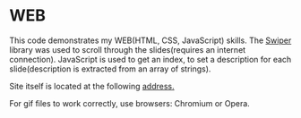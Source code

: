 # WEB

This code demonstrates my WEB(HTML, CSS, JavaScript) skills.
The [Swiper](https://swiperjs.com/) library was used to scroll through the slides(requires an internet connection).
JavaScript is used to get an index, to set a description for each slide(description is extracted from an array of strings).


Site itself is located at the following [address.](https://quant12345.github.io/index.html)

For gif files to work correctly, use browsers: Chromium or Opera.
